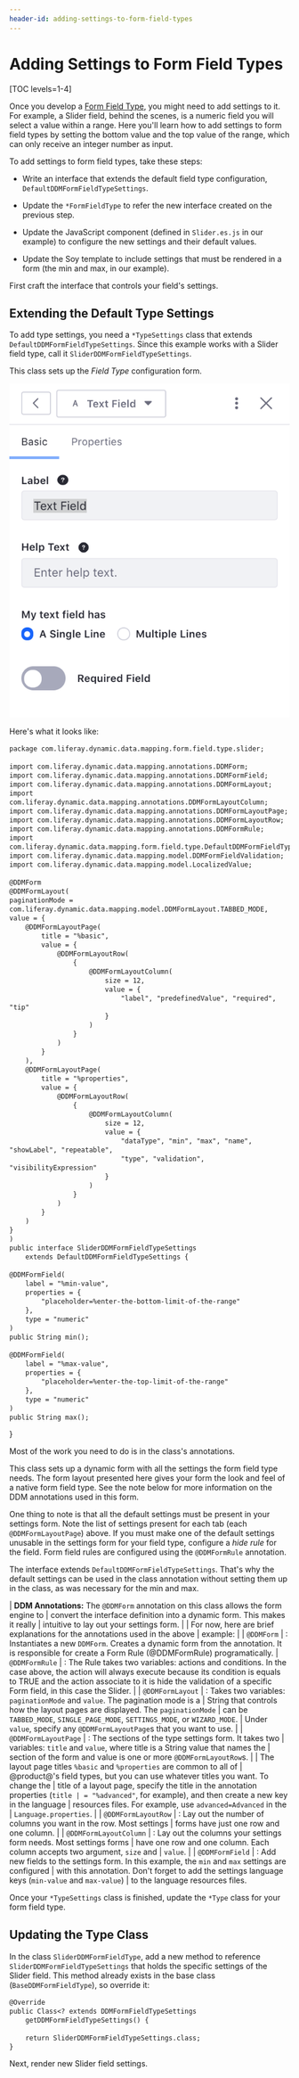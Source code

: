 ```yaml
---
header-id: adding-settings-to-form-field-types
---
```


# Adding Settings to Form Field Types

[TOC levels=1-4]

Once you develop a 
[Form Field Type](/docs/7-1/tutorials/-/knowledge_base/t/creating-form-field-types), you
might need to add settings to it. For example, a Slider field, behind the scenes, is a numeric
field you will select a value within a range. Here you'll learn how to add settings to form field
types by setting the bottom value and the top value of the range, which can only receive an integer
number as input.

To add settings to form field types, take these steps:

- Write an interface that extends the default field type configuration,
  `DefaultDDMFormFieldTypeSettings`.

- Update the `*FormFieldType` to refer the new interface created on the previous step.

- Update the JavaScript component (defined in `Slider.es.js` in our example) to
  configure the new settings and their default values.

- Update the Soy template to include settings that must be rendered
  in a form (the min and max, in our example).

First craft the interface that controls your field's settings.

## Extending the Default Type Settings

To add type settings, you need a `*TypeSettings` class that extends
`DefaultDDMFormFieldTypeSettings`. Since this example works with a Slider field
type, call it `SliderDDMFormFieldTypeSettings`.

This class sets up the *Field Type* configuration form.

![Figure 1: Like your custom field types, the text field type's settings are configured in a Java interface.](../../../images/forms-text-settings.png)

Here's what it looks like:

    package com.liferay.dynamic.data.mapping.form.field.type.slider;

    import com.liferay.dynamic.data.mapping.annotations.DDMForm;
    import com.liferay.dynamic.data.mapping.annotations.DDMFormField;
    import com.liferay.dynamic.data.mapping.annotations.DDMFormLayout;
    import com.liferay.dynamic.data.mapping.annotations.DDMFormLayoutColumn;
    import com.liferay.dynamic.data.mapping.annotations.DDMFormLayoutPage;
    import com.liferay.dynamic.data.mapping.annotations.DDMFormLayoutRow;
    import com.liferay.dynamic.data.mapping.annotations.DDMFormRule;
    import com.liferay.dynamic.data.mapping.form.field.type.DefaultDDMFormFieldTypeSettings;
    import com.liferay.dynamic.data.mapping.model.DDMFormFieldValidation;
    import com.liferay.dynamic.data.mapping.model.LocalizedValue;

    @DDMForm
    @DDMFormLayout(
	paginationMode = com.liferay.dynamic.data.mapping.model.DDMFormLayout.TABBED_MODE,
	value = {
		@DDMFormLayoutPage(
			title = "%basic",
			value = {
				@DDMFormLayoutRow(
					{
						@DDMFormLayoutColumn(
							size = 12,
							value = {
								"label", "predefinedValue", "required", "tip"
							}
						)
					}
				)
			}
		),
		@DDMFormLayoutPage(
			title = "%properties",
			value = {
				@DDMFormLayoutRow(
					{
						@DDMFormLayoutColumn(
							size = 12,
							value = {
								"dataType", "min", "max", "name", "showLabel", "repeatable",
                                "type", "validation", "visibilityExpression"
							}
						)
					}
				)
			}
		)
	}
    )
    public interface SliderDDMFormFieldTypeSettings
		extends DefaultDDMFormFieldTypeSettings {

	@DDMFormField(
		label = "%min-value",
		properties = {
			"placeholder=%enter-the-bottom-limit-of-the-range"
		},
		type = "numeric"
	)
    public String min();

	@DDMFormField(
		label = "%max-value",
		properties = {
			"placeholder=%enter-the-top-limit-of-the-range"
		},
		type = "numeric"
	)
	public String max();
}

Most of the work you need to do is in the class's annotations.

This class sets up a dynamic form with all the settings the form field type
needs. The form layout presented here gives your form the look and feel of a
native form field type. See the note below for more information on the DDM
annotations used in this form.

One thing to note is that all the default settings must be present in your
settings form. Note the list of settings present for each tab (each
`@DDMFormLayoutPage`) above. If you must make one of the default settings
unusable in the settings form for your field type, configure a *hide rule* for
the field. Form field rules are configured using the `@DDMFormRule` annotation.

The interface extends `DefaultDDMFormFieldTypeSettings`. That's why the default
settings can be used in the class annotation without setting them up in the
class, as was necessary for the min and max.

| **DDM Annotations:** The `@DDMForm` annotation on this class allows the form engine to
| convert the interface definition into a dynamic form. This makes it really
| intuitive to lay out your settings form.
|
| For now, here are brief explanations for the annotations used in the above
| example:
|
| `@DDMForm`
| : Instantiates a new `DDMForm`. Creates a dynamic form from the annotation. It
is responsible for create a Form Rule (@DDMFormRule) programatically.
|
`@DDMFormRule`
| :  The Rule takes two variables: actions and conditions. In the case above, the action
 will always execute because its condition is equals to TRUE and the action associate
 to it is hide the validation of a specific Form field, in this case the Slider.
|
| `@DDMFormLayout`
| : Takes two variables: `paginationMode` and `value`. The pagination mode is a
| String that controls how the layout pages are displayed. The `paginationMode`
| can be `TABBED_MODE`, `SINGLE_PAGE_MODE`, `SETTINGS_MODE`, or `WIZARD_MODE`.
| Under `value`, specify any `@DDMFormLayoutPage`s that you want to use.
|
| `@DDMFormLayoutPage`
| : The sections of the type settings form. It takes two
| variables: `title` and `value`, where title is a String value that names the
| section of the form and value is one or more `@DDMFormLayoutRow`s.
|
| The layout page titles `%basic` and `%properties` are common to all of
| @product@'s field types, but you can use whatever titles you want. To change the
| title of a layout page, specify the title in the annotation properties (`title
| = "%advanced"`, for example), and then create a new key in the language
| resources files. For example, use `advanced=Advanced` in the
| `Language.properties`.
|
| `@DDMFormLayoutRow`
| : Lay out the number of columns you want in the row. Most settings
| forms have just one row and one column.
|
| `@DDMFormLayoutColumn`
| : Lay out the columns your settings form needs. Most settings forms
| have one row and one column. Each column accepts two argument, `size` and
| `value`.
|
| `@DDMFormField`
| : Add new fields to the settings form. In this example, the `min` and `max` settings are configured
| with this annotation. Don't forget to add the settings language keys (`min-value` and `max-value`)
| to the language resources files.

Once your `*TypeSettings` class is finished, update the `*Type` class for your
form field type.

## Updating the Type Class

In the class `SliderDDMFormFieldType`, add a new method to reference
`SliderDDMFormFieldTypeSettings` that holds the specific settings of the Slider
field. This method already exists in the base class (`BaseDDMFormFieldType`), so
override it:

    @Override
	public Class<? extends DDMFormFieldTypeSettings
		getDDMFormFieldTypeSettings() {

		return SliderDDMFormFieldTypeSettings.class;
	}

Next, render new Slider field settings.

